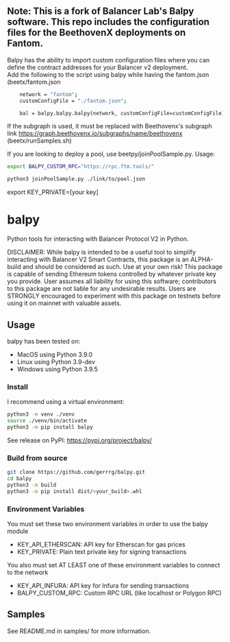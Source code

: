 ## Note: This is a fork of Balancer Lab's Balpy software.  This repo includes the configuration files for the BeethovenX deployments on Fantom.  

Balpy has the ability to import custom configuration files where you can define the contract addresses for your Balancer v2 deployment.  
Add the following to the script using balpy while having the fantom.json (beetx/fantom.json
```bash
	network = "fantom";
	customConfigFile = "./fantom.json";

	bal = balpy.balpy.balpy(network, customConfigFile=customConfigFile);
```
If the subgraph is used, it must be replaced with Beethovenx's subgraph link
https://graph.beethovenx.io/subgraphs/name/beethovenx
(beetx/runSamples.sh)

If you are looking to deploy a pool, use beetpy/joinPoolSample.py.
Usage:

```bash
export BALPY_CUSTOM_RPC="https://rpc.ftm.tools/"

python3 joinPoolSample.py ./link/to/pool.json 
```
export KEY_PRIVATE=[your key]
# balpy
Python tools for interacting with Balancer Protocol V2 in Python. 

DISCLAIMER: While balpy is intended to be a useful tool to simplify interacting with Balancer V2 Smart Contracts, this package is an ALPHA-build and should be considered as such. Use at your own risk! This package is capable of sending Ethereum tokens controlled by whatever private key you provide. User assumes all liability for using this software; contributors to this package are not liable for any undesirable results. Users are STRONGLY encouraged to experiment with this package on testnets before using it on mainnet with valuable assets.

## Usage
balpy has been tested on:
- MacOS using Python 3.9.0
- Linux using Python 3.9-dev
- Windows using Python 3.9.5

### Install
I recommend using a virtual environment:
```bash
python3 -m venv ./venv
source ./venv/bin/activate
python3 -m pip install balpy
```
See release on PyPI: https://pypi.org/project/balpy/

### Build from source
```bash
git clone https://github.com/gerrrg/balpy.git
cd balpy
python3 -m build
python3 -m pip install dist/<your_build>.whl
```

### Environment Variables
You must set these two environment variables in order to use the balpy module
- KEY_API_ETHERSCAN: 	API key for Etherscan for gas prices
- KEY_PRIVATE: 			Plain text private key for signing transactions

You also must set AT LEAST one of these environment variables to connect to the network
- KEY_API_INFURA: 		API key for Infura for sending transactions
- BALPY_CUSTOM_RPC:   Custom RPC URL (like localhost or Polygon RPC)


## Samples
See README.md in samples/ for more information.

